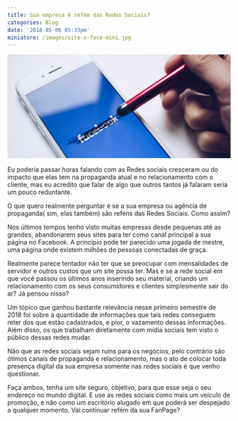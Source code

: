 ```yaml
---
title: Sua empresa é refém das Redes Sociais?
categories: Blog
date: '2018-05-06 05:33pm'
miniature: /images/site-x-face-mini.jpg
---
```

![Sua empresa é refém das Redes Sociais? - Foto por Thought Catalog - Unsplash](/images/site-x-face.jpg)

Eu poderia passar horas falando com as Redes sociais cresceram ou do impacto que elas tem na propaganda atual e no relacionamento com o cliente, mas eu acredito que falar de algo que outros tantos já falaram seria um pouco reduntante.



O que quero realmente perguntar é se a sua empresa ou agência de propaganda( sim, elas também) são reféns das Redes Sociais. Como assim?



Nos últimos tempos tenho visto muitas empresas desde pequenas até as grandes, abandonarem seus sites para ter como canal principal a sua página no Facebook. A princípio pode ter parecido uma jogada de mestre, uma página onde existem milhões de pessoas conectadas de graça. 



Realmente parece tentador não ter que se preocupar com mensalidades de servidor e outros custos que um site possa ter. Mas e se a rede social em que você passou os últimos anos inserindo seu material, criando um relacionamento com os seus consumidores e clientes simplesmente sair do ar? Já pensou nisso?



Um tópico que ganhou bastante relevância nesse primeiro semestre de 2018 foi sobre a quantidade de informações que tais redes conseguem reter dos que estão cadastrados, e pior, o vazamento dessas informações. Além disso, os que trabalham diretamente com mídia sociais tem visto o público dessas redes mudar.



Não que as redes sociais sejam ruins para os negócios, pelo contrário são ótimos canais de propaganda e relacionamento, mas o ato de colocar toda presença digital da sua empresa somente nas redes sociais é que venho questionar.



Faça ambos, tenha um site seguro, objetivo, para que esse seja o seu endereço no mundo digital. E use as redes sociais como mais um veículo de promoção, e não como um escritório alugado em que poderá ser despejado a qualquer momento. Vai continuar refém da sua FanPage?
